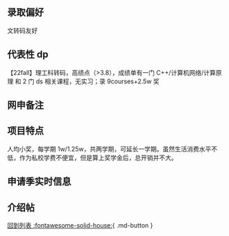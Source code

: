 ## 录取偏好

文转码友好

## 代表性 dp

【22fall】理工科转码，高绩点（>3.8），成绩单有一门 C++/计算机网络/计算原理 和 2 门 ds 相关课程，无实习；录 9courses+2.5w 奖

## 网申备注

## 项目特点

人均小奖，每学期 1w/1.25w，共两学期，可延长一学期。虽然生活消费水平不低，作为私校学费不便宜，但是算上奖学金后，总开销并不大。

## 申请季实时信息

## 介绍帖

[回到列表 :fontawesome-solid-house:](grade.md){ .md-button }
